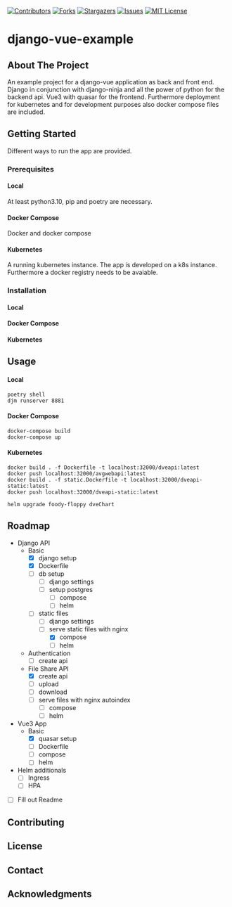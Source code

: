 [![Contributors][contributors-shield]][contributors-url]
[![Forks][forks-shield]][forks-url]
[![Stargazers][stars-shield]][stars-url]
[![Issues][issues-shield]][issues-url]
[![MIT License][license-shield]][license-url]

# django-vue-example
## About The Project
An example project for a django-vue application as back and front end.
Django in conjunction with django-ninja and all the power of python for the backend api.
Vue3 with quasar for the frontend.
Furthermore deployment for kubernetes and for development purposes also docker compose files are included.

## Getting Started
Different ways to run the app are provided.
### Prerequisites

#### Local
At least python3.10, pip and poetry are necessary.

#### Docker Compose
Docker and docker compose

#### Kubernetes
A running kubernetes instance. The app is developed on a k8s instance.
Furthermore a docker registry needs to be avaiable.

### Installation
#### Local
#### Docker Compose
#### Kubernetes

## Usage
#### Local
```
poetry shell
djm runserver 8881
```
#### Docker Compose
```
docker-compose build
docker-compose up
```
#### Kubernetes
```
docker build . -f Dockerfile -t localhost:32000/dveapi:latest
docker push localhost:32000/avgwebapi:latest
docker build . -f static.Dockerfile -t localhost:32000/dveapi-static:latest
docker push localhost:32000/dveapi-static:latest

helm upgrade foody-floppy dveChart
```

## Roadmap
- Django API
    - Basic
        - [x] django setup
        - [x] Dockerfile
        - [ ] db setup
            - [ ] django settings
            - [ ] setup postgres
                - [ ] compose
                - [ ] helm
        - [ ] static files
            - [ ] django settings
            - [ ] serve static files with nginx
                - [x] compose
                - [ ] helm
    - Authentication
        - [ ] create api
    - File Share API
        - [x] create api
        - [ ] upload
        - [ ] download
        - [ ] serve files with nginx autoindex
            - [ ] compose
            - [ ] helm
- Vue3 App
    - Basic
        - [x] quasar setup
        - [ ] Dockerfile
        - [ ] compose
        - [ ] helm
- Helm additionals
    - [ ] Ingress
    - [ ] HPA
- [ ] Fill out Readme

## Contributing

## License

## Contact

## Acknowledgments

<!-- MARKDOWN LINKS & IMAGES -->
<!-- https://www.markdownguide.org/basic-syntax/#reference-style-links -->

[contributors-shield]: https://img.shields.io/github/contributors/casptri/django-vue-example.svg?style=for-the-badge
[contributors-url]: https://github.com/casptri/django-vue-example/graphs/contributors
[forks-shield]: https://img.shields.io/github/forks/casptri/django-vue-example.svg?style=for-the-badge
[forks-url]: https://github.com/casptri/django-vue-example/network/members
[stars-shield]: https://img.shields.io/github/stars/casptri/django-vue-example.svg?style=for-the-badge
[stars-url]: https://github.com/casptri/django-vue-example/stargazers
[issues-shield]: https://img.shields.io/github/issues/casptri/django-vue-example.svg?style=for-the-badge
[issues-url]: https://github.com/casptri/django-vue-example/issues
[license-shield]: https://img.shields.io/github/license/casptri/django-vue-example.svg?style=for-the-badge
[license-url]: https://github.com/casptri/django-vue-example/blob/master/LICENSE.txt

